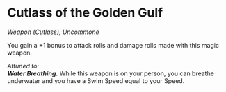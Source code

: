 # Cutlass of the Golden Gulf
*Weapon (Cutlass), Uncommone*

You gain a +1 bonus to attack rolls and damage rolls made with this magic weapon.  

*Attuned to:*  
***Water Breathing.*** While this weapon is on your person, you can breathe underwater and you have a Swim Speed equal to your Speed.